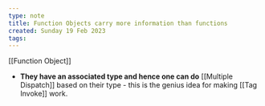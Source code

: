 ```yaml
---
type: note
title: Function Objects carry more information than functions
created: Sunday 19 Feb 2023
tags: 
---
```

[[Function Object]]
- **They have an associated type and hence one can do** [[Multiple Dispatch]] based on their type - this is the genius idea for making [[Tag Invoke]] work.